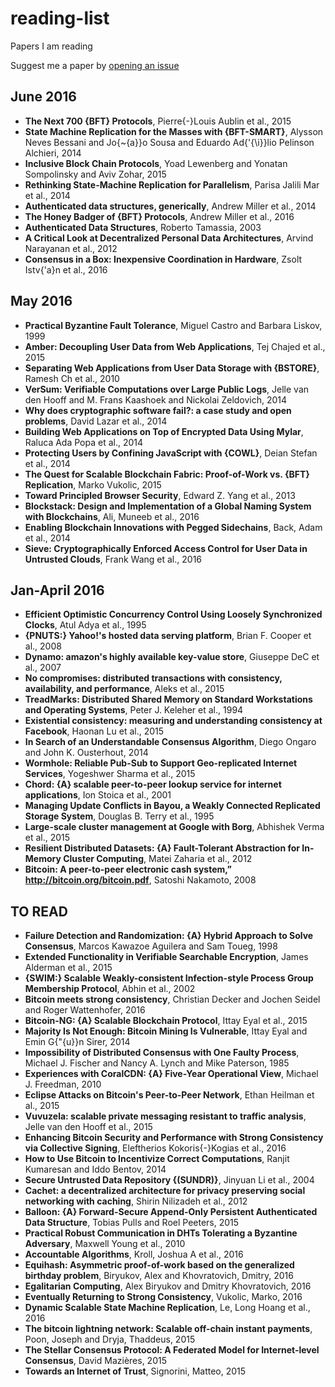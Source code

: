 # reading-list
Papers I am reading

Suggest me a paper by [opening an issue](https://github.com/nicola/reading-list/issues/new)


## June 2016 

-  **The Next 700 {BFT} Protocols**, Pierre{-}Louis Aublin  et al., 2015
-  **State Machine Replication for the Masses with {BFT-SMART}**, Alysson  Neves Bessani and               Jo{\~{a}}o Sousa and
               Eduardo Ad{\'{\i}}lio Pelinson Alchieri, 2014
-  **Inclusive Block Chain Protocols**, Yoad  Lewenberg and               Yonatan Sompolinsky and
               Aviv Zohar, 2015
-  **Rethinking State-Machine Replication for Parallelism**, Parisa Jalili Mar et al., 2014
-  **Authenticated data structures, generically**, Andrew Miller  et al., 2014
-  **The Honey Badger of {BFT} Protocols**, Andrew Miller  et al., 2016
-  **Authenticated Data Structures**, Roberto  Tamassia, 2003
-  **A Critical Look at Decentralized Personal Data Architectures**, Arvind Narayanan  et al., 2012
-  **Consensus in a Box: Inexpensive Coordination in Hardware**, Zsolt Istv{\'a}n  et al., 2016

## May 2016 

-  **Practical Byzantine Fault Tolerance**, Miguel  Castro and               Barbara Liskov, 1999
-  **Amber: Decoupling User Data from Web Applications**, Tej Chajed  et al., 2015
-  **Separating Web Applications from User Data Storage with {BSTORE}**, Ramesh Ch et al., 2010
-  **VerSum: Verifiable Computations over Large Public Logs**, Jelle  van den Hooff and               M. Frans Kaashoek and
               Nickolai Zeldovich, 2014
-  **Why does cryptographic software fail?: a case study and open problems**, David Lazar  et al., 2014
-  **Building Web Applications on Top of Encrypted Data Using Mylar**, Raluca Ada Popa  et al., 2014
-  **Protecting Users by Confining JavaScript with {COWL}**, Deian Stefan  et al., 2014
-  **The Quest for Scalable Blockchain Fabric: Proof-of-Work vs. {BFT}
               Replication**, Marko  Vukolic, 2015
-  **Toward Principled Browser Security**, Edward Z. Yang  et al., 2013
-  **Blockstack: Design and Implementation of a Global Naming System with Blockchains**, Ali, Muneeb  et al., 2016
-  **Enabling Blockchain Innovations with Pegged Sidechains**, Back, Adam  et al., 2014
-  **Sieve: Cryptographically Enforced Access Control for User Data in Untrusted Clouds**, Frank Wang  et al., 2016

## Jan-April 2016 

-  **Efficient Optimistic Concurrency Control Using Loosely Synchronized
               Clocks**, Atul Adya  et al., 1995
-  **{PNUTS:} Yahoo!'s hosted data serving platform**, Brian F. Cooper  et al., 2008
-  **Dynamo: amazon's highly available key-value store**, Giuseppe DeC et al., 2007
-  **No compromises: distributed transactions with consistency, availability,
               and performance**, Aleks et al., 2015
-  **TreadMarks: Distributed Shared Memory on Standard Workstations and
               Operating Systems**, Peter J. Keleher  et al., 1994
-  **Existential consistency: measuring and understanding consistency at
               Facebook**, Haonan Lu  et al., 2015
-  **In Search of an Understandable Consensus Algorithm**, Diego  Ongaro and               John K. Ousterhout, 2014
-  **Wormhole: Reliable Pub-Sub to Support Geo-replicated Internet Services**, Yogeshwer Sharma  et al., 2015
-  **Chord: {A} scalable peer-to-peer lookup service for internet applications**, Ion Stoica  et al., 2001
-  **Managing Update Conflicts in Bayou, a Weakly Connected Replicated
               Storage System**, Douglas B. Terry  et al., 1995
-  **Large-scale cluster management at Google with Borg**, Abhishek Verma  et al., 2015
-  **Resilient Distributed Datasets: {A} Fault-Tolerant Abstraction for
               In-Memory Cluster Computing**, Matei Zaharia  et al., 2012
-  **Bitcoin: A peer-to-peer electronic cash system,” http://bitcoin.org/bitcoin.pdf**, Satoshi  Nakamoto, 2008

## TO READ 

-  **Failure Detection and Randomization: {A} Hybrid Approach to Solve
               Consensus**, Marcos  Kawazoe Aguilera and               Sam Toueg, 1998
-  **Extended Functionality in Verifiable Searchable Encryption**, James Alderman  et al., 2015
-  **{SWIM:} Scalable Weakly-consistent Infection-style Process Group Membership
               Protocol**, Abhin et al., 2002
-  **Bitcoin meets strong consistency**, Christian  Decker and Jochen Seidel and Roger Wattenhofer, 2016
-  **Bitcoin-NG: {A} Scalable Blockchain Protocol**, Ittay Eyal  et al., 2015
-  **Majority Is Not Enough: Bitcoin Mining Is Vulnerable**, Ittay  Eyal and               Emin G{\"{u}}n Sirer, 2014
-  **Impossibility of Distributed Consensus with One Faulty Process**, Michael  J. Fischer and               Nancy A. Lynch and
               Mike Paterson, 1985
-  **Experiences with CoralCDN: {A} Five-Year Operational View**, Michael  J. Freedman, 2010
-  **Eclipse Attacks on Bitcoin's Peer-to-Peer Network**, Ethan Heilman  et al., 2015
-  **Vuvuzela: scalable private messaging resistant to traffic analysis**, Jelle van den Hooff  et al., 2015
-  **Enhancing Bitcoin Security and Performance with Strong Consistency
               via Collective Signing**, Eleftherios Kokoris{-}Kogias  et al., 2016
-  **How to Use Bitcoin to Incentivize Correct Computations**, Ranjit  Kumaresan and               Iddo Bentov, 2014
-  **Secure Untrusted Data Repository {(SUNDR)}**, Jinyuan Li  et al., 2004
-  **Cachet: a decentralized architecture for privacy preserving social
               networking with caching**, Shirin Nilizadeh  et al., 2012
-  **Balloon: {A} Forward-Secure Append-Only Persistent Authenticated Data
               Structure**, Tobias  Pulls and               Roel Peeters, 2015
-  **Practical Robust Communication in DHTs Tolerating a Byzantine Adversary**, Maxwell Young  et al., 2010
-  **Accountable Algorithms**, Kroll, Joshua A  et al., 2016
-  **Equihash: Asymmetric proof-of-work based on the generalized birthday problem**, Biryukov,  Alex and Khovratovich, Dmitry, 2016
-  **Egalitarian Computing**, Alex  Biryukov and Dmitry Khovratovich, 2016
-  **Eventually Returning to Strong Consistency**, Vukolic,  Marko, 2016
-  **Dynamic Scalable State Machine Replication**, Le, Long Hoang  et al., 2016
-  **The bitcoin lightning network: Scalable off-chain instant payments**, Poon,  Joseph and Dryja, Thaddeus, 2015
-  **The Stellar Consensus Protocol: A Federated Model for Internet-level Consensus**, David  Mazières, 2015
-  **Towards an Internet of Trust**, Signorini,  Matteo, 2015
